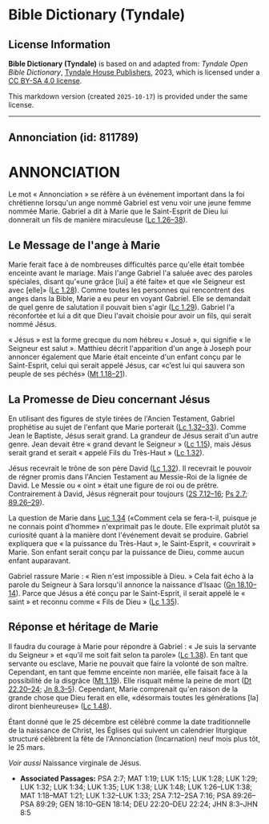 # Bible Dictionary (Tyndale)

## License Information

**Bible Dictionary (Tyndale)** is based on and adapted from: _Tyndale Open Bible Dictionary_, [Tyndale House Publishers](https://tyndaleopenresources.com/), 2023, which is licensed under a [CC BY-SA 4.0 license](https://creativecommons.org/licenses/by-sa/4.0/legalcode.en).

This markdown version (created `2025-10-17`) is provided under the same license.



--------------------------------

## Annonciation (id: 811789)

ANNONCIATION
============

Le mot « Annonciation » se réfère à un événement important dans la foi chrétienne lorsqu'un ange nommé Gabriel est venu voir une jeune femme nommée Marie. Gabriel a dit à Marie que le Saint\-Esprit de Dieu lui donnerait un fils de manière miraculeuse ([Lc 1\.26–38](https://ref.ly/Luke1:26-Luke1:38)).

Le Message de l'ange à Marie
----------------------------

Marie ferait face à de nombreuses difficultés parce qu'elle était tombée enceinte avant le mariage. Mais l'ange Gabriel l'a saluée avec des paroles spéciales, disant qu'«une grâce \[lui] a été faite» et que «le Seigneur est avec \[elle]» ([Lc 1\.28](https://ref.ly/Luke1:28)). Comme toutes les personnes qui rencontrent des anges dans la Bible, Marie a eu peur en voyant Gabriel. Elle se demandait de quel genre de salutation il pouvait bien s'agir ([Lc 1\.29](https://ref.ly/Luke1:29)). Gabriel l'a réconfortée et lui a dit que Dieu l'avait choisie pour avoir un fils, qui serait nommé Jésus.

« Jésus » est la forme grecque du nom hébreu « Josué », qui signifie « le Seigneur est salut ». Matthieu décrit l'apparition d'un ange à Joseph pour annoncer également que Marie était enceinte d'un enfant conçu par le Saint\-Esprit, celui qui serait appelé Jésus, car «c’est lui qui sauvera son peuple de ses péchés» ([Mt 1\.18–21](https://ref.ly/Matt1:18-Matt1:21)).

La Promesse de Dieu concernant Jésus
------------------------------------

En utilisant des figures de style tirées de l'Ancien Testament, Gabriel prophétise au sujet de l'enfant que Marie porterait ([Lc 1\.32–33](https://ref.ly/Luke1:32-Luke1:33)). Comme Jean le Baptiste, Jésus serait grand. La grandeur de Jésus serait d'un autre genre. Jean devait être « grand devant le Seigneur » ([Lc 1\.15](https://ref.ly/Luke1:15)), mais Jésus serait grand et serait « appelé Fils du Très\-Haut » ([Lc 1\.32](https://ref.ly/Luke1:32)).

Jésus recevrait le trône de son père David ([Lc 1\.32](https://ref.ly/Luke1:32)). Il recevrait le pouvoir de régner promis dans l'Ancien Testament au Messie\-Roi de la lignée de David. Le Messie ou « oint » était une figure de roi ou de prêtre. Contrairement à David, Jésus régnerait pour toujours ([2S 7\.12–16](https://ref.ly/2Sam7:12-2Sam7:16); [Ps 2\.7](https://ref.ly/Ps2:7); [89\.26–29](https://ref.ly/Ps89:26-Ps89:29)).

La question de Marie dans [Luc 1\.34](https://ref.ly/Luke1:34) («Comment cela se fera\-t\-il, puisque je ne connais point d’homme» n'exprimait pas le doute. Elle exprimait plutôt sa curiosité quant à la manière dont l'événement devait se produire. Gabriel expliquera que « la puissance du Très\-Haut », le Saint\-Esprit, « couvrirait » Marie. Son enfant serait conçu par la puissance de Dieu, comme aucun enfant auparavant.

Gabriel rassure Marie : « Rien n'est impossible à Dieu. » Cela fait écho à la parole du Seigneur à Sara lorsqu'il annonce la naissance d'Isaac ([Gn 18\.10–14](https://ref.ly/Gen18:10-Gen18:14)). Parce que Jésus a été conçu par le Saint\-Esprit, il serait appelé le « saint » et reconnu comme « Fils de Dieu » ([Lc 1\.35](https://ref.ly/Luke1:35)).

Réponse et héritage de Marie
----------------------------

Il faudra du courage à Marie pour répondre à Gabriel : « Je suis la servante du Seigneur » et «qu’il me soit fait selon ta parole» ([Lc 1\.38](https://ref.ly/Luke1:38)). En tant que servante ou esclave, Marie ne pouvait que faire la volonté de son maître. Cependant, en tant que femme enceinte non mariée, elle faisait face à la possibilité de la disgrâce ([Mt 1\.19](https://ref.ly/Matt1:19)). Elle risquait même la peine de mort ([Dt 22\.20–24](https://ref.ly/Deut22:20-Deut22:24); [Jn 8\.3–5](https://ref.ly/John8:3-John8:5)). Cependant, Marie comprenait qu'en raison de la grande chose que Dieu ferait en elle, «désormais toutes les générations \[la] diront bienheureuse» ([Lc 1\.48](https://ref.ly/Luke1:48)).

Étant donné que le 25 décembre est célébré comme la date traditionnelle de la naissance de Christ, les Églises qui suivent un calendrier liturgique structuré célèbrent la fête de l'Annonciation (Incarnation) neuf mois plus tôt, le 25 mars.

*Voir aussi* Naissance virginale de Jésus.

* **Associated Passages:** PSA 2:7; MAT 1:19; LUK 1:15; LUK 1:28; LUK 1:29; LUK 1:32; LUK 1:34; LUK 1:35; LUK 1:38; LUK 1:48; LUK 1:26–LUK 1:38; MAT 1:18–MAT 1:21; LUK 1:32–LUK 1:33; 2SA 7:12–2SA 7:16; PSA 89:26–PSA 89:29; GEN 18:10–GEN 18:14; DEU 22:20–DEU 22:24; JHN 8:3–JHN 8:5

